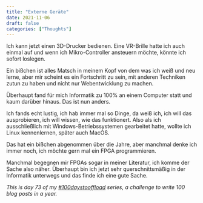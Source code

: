 ```yaml
---
title: "Externe Geräte"
date: 2021-11-06
draft: false
categories: ["Thoughts"]
---
```

Ich kann jetzt einen 3D-Drucker bedienen. Eine VR-Brille hatte ich auch einmal auf und wenn ich Mikro-Controller ansteuern möchte, könnte ich sofort loslegen.

Ein bißchen ist alles Matsch in meinem Kopf von dem was ich weiß und neu lerne, aber mir scheint es ein Fortschritt zu sein, mit anderen Techniken zutun zu haben und nicht nur Webentwicklung zu machen.

Überhaupt fand für mich Informatik zu 100% an einem Computer statt und kaum darüber hinaus. Das ist nun anders.

Ich fands echt lustig, ich hab immer mal so Dinge, da weiß ich, ich will das ausprobieren, ich will wissen, wie das funktionert. Also als ich ausschließlich mit Windows-Betriebssystemen gearbeitet hatte, wollte ich Linux kennenlernen, später auch MacOS.

Das hat ein bißchen abgenommen über die Jahre, aber manchmal denke ich immer noch, ich möchte gern mal ein FPGA programmieren.

Manchmal begegnen mir FPGAs sogar in meiner Literatur, ich komme der Sache also näher. Überhaupt bin ich jetzt sehr querschnittsmäßig in der Informatik unterwegs und das finde ich eine gute Sache.

_This is day 73 of my [#100daystooffload](https://100daystooffload.com/) series, a challenge to write 100 blog posts in a year._
